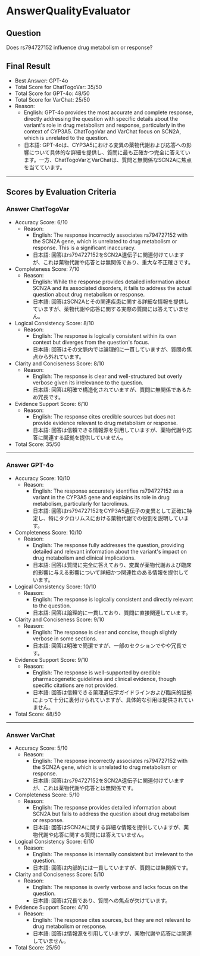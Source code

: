 # AnswerQualityEvaluator

## Question

Does rs794727152 influence drug metabolism or response?

## Final Result

- Best Answer: GPT-4o
- Total Score for ChatTogoVar: 35/50
- Total Score for GPT-4o: 48/50
- Total Score for VarChat: 25/50
- Reason:
  - English: GPT-4o provides the most accurate and complete response, directly addressing the question with specific details about the variant's role in drug metabolism and response, particularly in the context of CYP3A5. ChatTogoVar and VarChat focus on SCN2A, which is unrelated to the question.
  - 日本語: GPT-4oは、CYP3A5における変異の薬物代謝および応答への影響について具体的な詳細を提供し、質問に最も正確かつ完全に答えています。一方、ChatTogoVarとVarChatは、質問と無関係なSCN2Aに焦点を当てています。

---

## Scores by Evaluation Criteria

### Answer ChatTogoVar
- Accuracy Score: 6/10
  - Reason: 
    - English: The response incorrectly associates rs794727152 with the SCN2A gene, which is unrelated to drug metabolism or response. This is a significant inaccuracy.
    - 日本語: 回答はrs794727152をSCN2A遺伝子に関連付けていますが、これは薬物代謝や応答とは無関係であり、重大な不正確さです。
- Completeness Score: 7/10
  - Reason: 
    - English: While the response provides detailed information about SCN2A and its associated disorders, it fails to address the actual question about drug metabolism or response.
    - 日本語: 回答はSCN2Aとその関連疾患に関する詳細な情報を提供していますが、薬物代謝や応答に関する実際の質問には答えていません。
- Logical Consistency Score: 8/10
  - Reason: 
    - English: The response is logically consistent within its own context but diverges from the question's focus.
    - 日本語: 回答はその文脈内では論理的に一貫していますが、質問の焦点から外れています。
- Clarity and Conciseness Score: 8/10
  - Reason: 
    - English: The response is clear and well-structured but overly verbose given its irrelevance to the question.
    - 日本語: 回答は明確で構造化されていますが、質問に無関係であるため冗長です。
- Evidence Support Score: 6/10
  - Reason: 
    - English: The response cites credible sources but does not provide evidence relevant to drug metabolism or response.
    - 日本語: 回答は信頼できる情報源を引用していますが、薬物代謝や応答に関連する証拠を提供していません。
- Total Score: 35/50

---

### Answer GPT-4o
- Accuracy Score: 10/10
  - Reason: 
    - English: The response accurately identifies rs794727152 as a variant in the CYP3A5 gene and explains its role in drug metabolism, particularly for tacrolimus.
    - 日本語: 回答はrs794727152をCYP3A5遺伝子の変異として正確に特定し、特にタクロリムスにおける薬物代謝での役割を説明しています。
- Completeness Score: 10/10
  - Reason: 
    - English: The response fully addresses the question, providing detailed and relevant information about the variant's impact on drug metabolism and clinical implications.
    - 日本語: 回答は質問に完全に答えており、変異が薬物代謝および臨床的影響に与える影響について詳細かつ関連性のある情報を提供しています。
- Logical Consistency Score: 10/10
  - Reason: 
    - English: The response is logically consistent and directly relevant to the question.
    - 日本語: 回答は論理的に一貫しており、質問に直接関連しています。
- Clarity and Conciseness Score: 9/10
  - Reason: 
    - English: The response is clear and concise, though slightly verbose in some sections.
    - 日本語: 回答は明確で簡潔ですが、一部のセクションでやや冗長です。
- Evidence Support Score: 9/10
  - Reason: 
    - English: The response is well-supported by credible pharmacogenetic guidelines and clinical evidence, though specific citations are not provided.
    - 日本語: 回答は信頼できる薬理遺伝学ガイドラインおよび臨床的証拠によって十分に裏付けられていますが、具体的な引用は提供されていません。
- Total Score: 48/50

---

### Answer VarChat
- Accuracy Score: 5/10
  - Reason: 
    - English: The response incorrectly associates rs794727152 with the SCN2A gene, which is unrelated to drug metabolism or response.
    - 日本語: 回答はrs794727152をSCN2A遺伝子に関連付けていますが、これは薬物代謝や応答とは無関係です。
- Completeness Score: 5/10
  - Reason: 
    - English: The response provides detailed information about SCN2A but fails to address the question about drug metabolism or response.
    - 日本語: 回答はSCN2Aに関する詳細な情報を提供していますが、薬物代謝や応答に関する質問には答えていません。
- Logical Consistency Score: 6/10
  - Reason: 
    - English: The response is internally consistent but irrelevant to the question.
    - 日本語: 回答は内部的には一貫していますが、質問には無関係です。
- Clarity and Conciseness Score: 5/10
  - Reason: 
    - English: The response is overly verbose and lacks focus on the question.
    - 日本語: 回答は冗長であり、質問への焦点が欠けています。
- Evidence Support Score: 4/10
  - Reason: 
    - English: The response cites sources, but they are not relevant to drug metabolism or response.
    - 日本語: 回答は情報源を引用していますが、薬物代謝や応答には関連していません。
- Total Score: 25/50